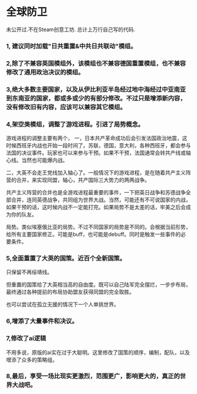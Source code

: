 #   全球防卫
未公开过.不在Steam创意工坊.
总计上万行自己写的代码.

###  1, 建议同时加载"日共重置&中共日共联动"模组。

###  2,除了不兼容英国模组外，该模组也不兼容德国重置模组，也不兼容修改了通用政治决议的模组。

###   3,绝大多数主要国家，以及从伊比利亚半岛经过地中海经过中亚南亚到东南亚的国家，都或多或少的有部分修改。不过只是增添新内容，没有修改旧有内容，应该可以兼容其它模组。

###  4,架空类模组，调整了游戏进程。引进了局势概念。
游戏进程的调整主要有两个，
一，日本共产革命成功后会引发法国政治地震，这时候西班牙内战也开始一段时间了。苏联，德国，意大利，各种西班牙，都会参与法国的决议事件。玩家也可以来参与干预。如果不干预，法国通常会转共产线或轴心线。当然也可能爆内战。

二，大英不会走王党线加入轴心了。一般情况下的游戏进程，是在随着共产主义阵营的合并，来实现同盟，轴心，共产国际三大势力的两两战争。

共产主义阵营的合并也是全游戏进程最重要的事件，一下把英日战争和苏德战争全部合并，连同英德战争，共同组为世界大战。当然，可能还有不可说国家的内战，如果干预的话，这时候内战不一定能打完。如果局势不是太差的话，牢美之后会成为你的队友。

局势。类似埃塞俄比亚的局势。不过不同国家的局势是不同的。会根据当前形势，给所有主要国家修正。可能是buff，也可能是debuff。同时是触发一些事件的必要条件。

### 5,全面重置了大英的国策。近百个全新国策。
只保留不再绥靖线。

但重置的国策给了大英相当高的自由度。既可以自己陆军完全摆烂，一步步布局，最终通过各种提前的布局协助盟友获得同盟的完全取胜。

也可以尝试在孤立无援的情况下一个人单挑世界。

### 6,增添了大量事件和决议。


### 7,修改了ai逻辑
不用多说，原版的ai实在过于大聪明。这里修改了国策的顺序，编制，配队，以及增添了众多的策略组。

### 8,最后，享受一场比现实更激烈，范围更广，影响更大的，真正的世界大战吧。

